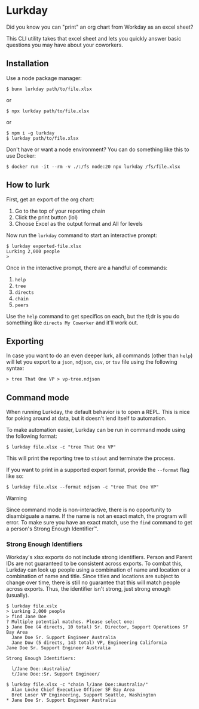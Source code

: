 # Lurkday

Did you know you can "print" an org chart from Workday as an excel sheet?

This CLI utility takes that excel sheet and lets you quickly answer basic questions you may have about your coworkers.

## Installation

Use a node package manager:

```shellsession
$ bunx lurkday path/to/file.xlsx
```

or

```shellsession
$ npx lurkday path/to/file.xlsx
```

or

```shellsession
$ npm i -g lurkday
$ lurkday path/to/file.xlsx
```

Don't have or want a node environment? You can do something like this to use Docker:

```shellsession
$ docker run -it --rm -v ./:/fs node:20 npx lurkday /fs/file.xlsx
```

## How to lurk

First, get an export of the org chart:

  1. Go to the top of your reporting chain
  2. Click the print button (lol)
  3. Choose Excel as the output format and All for levels

Now run the `lurkday` command to start an interactive prompt:

```shellsession
$ lurkday exported-file.xlsx
Lurking 2,000 people
> 
```

Once in the interactive prompt, there are a handful of commands:

  1. `help`
  2. `tree`
  3. `directs`
  4. `chain`
  5. `peers`

Use the `help` command to get specifics on each, but the tl;dr is you do something like `directs My Coworker` and it'll work out.

## Exporting

In case you want to do an even deeper lurk, all commands (other than `help`) will let you export to a `json`, `ndjson`, `csv`, or `tsv` file using the following syntax:

```shellsession
> tree That One VP > vp-tree.ndjson
```

## Command mode

When running Lurkday, the default behavior is to open a REPL. This is nice for poking around at data, but it doesn't lend itself to automation.

To make automation easier, Lurkday can be run in command mode using the following format:

```shellsession
$ lurkday file.xlsx -c "tree That One VP"
```

This will print the reporting tree to `stdout` and terminate the process.

If you want to print in a supported export format, provide the `--format` flag like so:

```shellsession
$ lurkday file.xlsx --format ndjson -c "tree That One VP"
```

> [!WARNING]
> Since command mode is non-interactive, there is no opportunity to disambiguate a name. If the name is not an exact match, the program will error. To make sure you have an exact match, use the `find` command to get a person's Strong Enough Identifier™.

### Strong Enough Identifiers

Workday's xlsx exports do not include strong identifiers. Person and Parent IDs are not guaranteed to be consistent across exports. To combat this, Lurkday can look up people using a combination of name and location or a combination of name and title. Since titles and locations are subject to change over time, there is still no guarantee that this will match people across exports. Thus, the identifier isn't strong, just strong enough (usually).

```shellsession
$ lurkday file.xslx
> Lurking 2,000 people
> find Jane Doe
? Multiple potential matches. Please select one:
❯ Jane Doe (4 directs, 10 total) Sr. Director, Support Operations SF Bay Area
  Jane Doe Sr. Support Engineer Australia
  Jane Dow (5 directs, 143 total) VP, Engineering California
Jane Doe Sr. Support Engineer Australia

Strong Enough Identifiers:

  l/Jane Doe::Australia/
  t/Jane Doe::Sr. Support Engineer/

$ lurkday file.xlsx -c "chain l/Jane Doe::Australia/"
  Alan Locke Chief Executive Officer SF Bay Area
  Bret Loser VP Engineering, Support Seattle, Washington
* Jane Doe Sr. Support Engineer Australia
```
